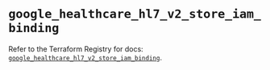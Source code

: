 # `google_healthcare_hl7_v2_store_iam_binding`

Refer to the Terraform Registry for docs: [`google_healthcare_hl7_v2_store_iam_binding`](https://registry.terraform.io/providers/hashicorp/google-beta/6.1.0/docs/resources/google_healthcare_hl7_v2_store_iam_binding).
